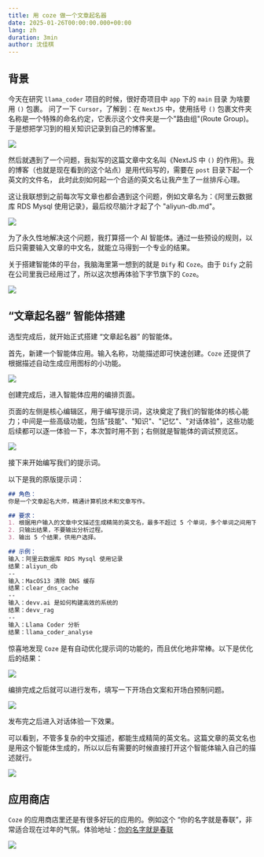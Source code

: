```yaml
---
title: 用 coze 做一个文章起名器
date: 2025-01-26T00:00:00.000+00:00
lang: zh
duration: 3min
author: 沈佳棋
---
```


## 背景

今天在研究 `llama_coder` 项目的时候，很好奇项目中 `app` 下的 `main` 目录 为啥要用 `()` 包裹。 问了一下 `Cursor`，了解到：在 `NextJS` 中，使用括号 `()` 包裹文件夹名称是一个特殊的命名约定，它表示这个文件夹是一个"路由组"(Route Group)。于是想把学习到的相关知识记录到自己的博客里。

<img src="/public/cozes_name_maker/WechatIMG1426.jpg" />

然后就遇到了一个问题，我拟写的这篇文章中文名叫《NextJS 中 `()` 的作用》。我的博客（也就是现在看到的这个站点）是用代码写的，需要在 `post` 目录下起一个英文的文件名， 此时此刻如何起一个合适的英文名让我产生了一丝排斥心理。  
  
这让我联想到之前每次写文章也都会遇到这个问题，例如文章名为：《阿里云数据库 RDS Mysql 使用记录》，最后绞尽脑汁才起了个 "aliyun-db.md"。

<img src="/public/cozes_name_maker/WechatIMG1427.jpg" />

为了永久性地解决这个问题，我打算搭一个 AI 智能体。通过一些预设的规则，以后只需要输入文章的中文名，就能立马得到一个专业的结果。  
  
关于搭建智能体的平台，我脑海里第一想到的就是 `Dify` 和 `Coze`。由于 `Dify` 之前在公司里我已经用过了，所以这次想再体验下字节旗下的 `Coze`。

<img src="/public/cozes_name_maker/WechatIMG1428.jpg" />

## “文章起名器” 智能体搭建

选型完成后，就开始正式搭建 “文章起名器” 的智能体。
  
首先，新建一个智能体应用。输入名称，功能描述即可快速创建。`Coze` 还提供了根据描述自动生成应用图标的小功能。

<img src="/public/cozes_name_maker/WechatIMG1429.jpg" />

创建完成后，进入智能体应用的编排页面。  
  
页面的左侧是核心编辑区，用于编写提示词，这块奠定了我们的智能体的核心能力；中间是一些高级功能，包括"技能"、"知识"、"记忆"、"对话体验"，这些功能后续都可以逐一体验一下，本次暂时用不到；右侧就是智能体的调试预览区。

<img src="/public/cozes_name_maker/WechatIMG1430.jpg" />

接下来开始编写我们的提示词。
  
以下是我的原版提示词：
```md
## 角色：
你是一个文章起名大师，精通计算机技术和文章写作。

## 要求：
1. 根据用户输入的文章中文描述生成精简的英文名，最多不超过 5 个单词，多个单词之间用下划线连接。
2. 只输出结果，不要输出分析过程。
3. 输出 5 个结果，供用户选择。

## 示例：
输入：阿里云数据库 RDS Mysql 使用记录
结果：aliyun_db
--
输入：MacOS13 清除 DNS 缓存
结果：clear_dns_cache
--
输入：devv.ai 是如何构建高效的系统的
结果：devv_rag
--
输入：Llama Coder 分析
结果：llama_coder_analyse
```
  
惊喜地发现 `Coze` 是有自动优化提示词的功能的，而且优化地非常棒。以下是优化后的结果：

<img src="/public/cozes_name_maker/WechatIMG1431.jpg" />

编排完成之后就可以进行发布，填写一下开场白文案和开场白预制问题。

<img src="/public/cozes_name_maker/WechatIMG1432.jpg" />

发布完之后进入对话体验一下效果。  
  
可以看到，不管多复杂的中文描述，都能生成精简的英文名。这篇文章的英文名也是用这个智能体生成的，所以以后有需要的时候直接打开这个智能体输入自己的描述就行。

<img src="/public/cozes_name_maker/WechatIMG1433.jpg" />

## 应用商店

`Coze` 的应用商店里还是有很多好玩的应用的。例如这个 “你的名字就是春联”，非常适合现在过年的气氛。体验地址：[你的名字就是春联](https://www.coze.cn/store/project/7448232293166104602?from=project_card&bid=6f5ec314g6015)

<img src="/public/cozes_name_maker/WechatIMG1434.jpg" />